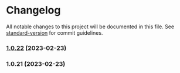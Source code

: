 # Changelog

All notable changes to this project will be documented in this file. See [standard-version](https://github.com/conventional-changelog/standard-version) for commit guidelines.

### [1.0.22](https://github.com/indigopro/server/compare/v1.0.21...v1.0.22) (2023-02-23)

### 1.0.21 (2023-02-23)
